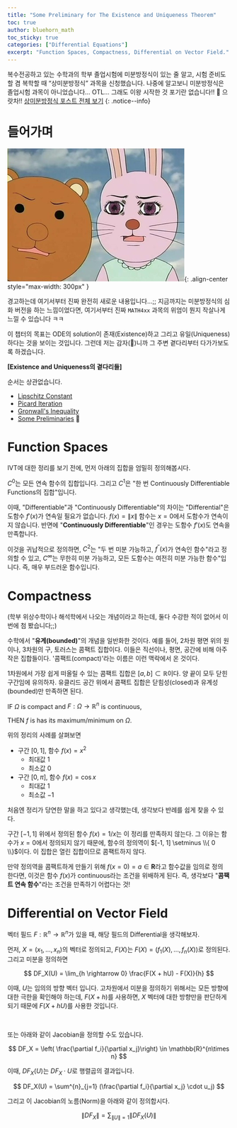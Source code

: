```yaml
---
title: "Some Preliminary for The Existence and Uniqueness Theorem"
toc: true
author: bluehorn_math
toc_sticky: true
categories: ["Differential Equations"]
excerpt: "Function Spaces, Compactness, Differential on Vector Field."
---
```


복수전공하고 있는 수학과의 학부 졸업시험에 미분방정식이 있는 줄 알고, 시험 준비도 할 겸 복학할 때 “상미분방정식” 과목을 신청했습니다. 나중에 알고보니 미분방정식은 졸업시험 과목이 아니었습니다… OTL… 그래도 이왕 시작한 것 포기란 없습니다!! 💪 으랏차!!
[상미분방정식 포스트 전체 보기](/categories/ordinary-differential-equations)
{: .notice--info}

# 들어가며

![](/images/meme/panic.png){: .align-center style="max-width: 300px" }

경고하는데 여기서부터 진짜 완전히 새로운 내용입니다...;; 지금까지는 미분방정식의 심화 버전을 하는 느낌이었다면, 여기서부터 진짜 `MATH4xx` 과목의 위엄이 뭔지 작살나게 느낄 수 있습니다 ㅋㅋ

이 챕터의 목표는 ODE의 solution이 존재(Existence)하고 그리고 유일(Uniqueness)하다는 것을 보이는 것입니다. 그런데 저는 감자(🥔)니까 그 주변 곁다리부터 다가가보도록 하겠습니다.

<div class="proof" markdown="1">

**[Existence and Uniqueness의 곁다리들]**

순서는 상관없습니다.

- [Lipschitz Constant](/2024/11/14/Lipschitz-constant/)
- [Picard Iteration](/2024/11/14/Picard-iteration/)
- [Gronwall's Inequality](/2024/11/14/Gronwall-inequality/)
- [Some Preliminaries](/2024/11/16/some-preliminary-the-existence-and-uniqueness-theorem/) 👋

</div>

# Function Spaces

IVT에 대한 정리를 보기 전에, 먼저 아래의 집합을 엄밀히 정의해봅시다.

$C^0$는 모든 연속 함수의 집합입니다. 그리고 $C^1$은 "한 번 Continuously Differentiable Functions의 집합"입니다.

이때, "Differentiable"과 "Continuously Differentiable"의 차이는 "Differential"은 도함수 $f'(x)$가 연속일 필요가 없습니다. $f(x) = \| x \|$ 함수는 $x = 0$에서 도함수가 연속이지 않습니다. 반면에 "**Continuously Differentiable**"인 경우는 도함수 $f'(x)$도 연속을 만족합니다.

이것을 귀납적으로 정의하면, $C^2$는 "두 번 미분 가능하고, $f^{\prime\prime}(x)$가 연속인 함수"라고 정의할 수 있고, $C^{\infty}$는 무한히 미분 가능하고, 모든 도함수는 여전히 미분 가능한 함수"입니다. 즉, 매우 부드러운 함수입니다.

# Compactness

(학부 위상수학이나 해석학에서 나오는 개념이라고 하는데, 둘다 수강한 적이 없어서 이번에 첨 봤습니다;;)

수학에서 "**유계(bounded)**"의 개념을 일반화한 것이다. 예를 들어, 2차원 평면 위의 원이나, 3차원의 구, 토러스는 콤팩트 집합이다. 이들은 직선이나, 평면, 공간에 비해 아주 작은 집합들이다. '콤팩트(compact)'라는 이름은 이런 맥락에서 온 것이다.

1차원에서 가장 쉽게 떠올릴 수 있는 콤팩트 집합은 $[a, b] \subset \mathbb{R}$이다. 양 끝이 모두 닫힌 구간임에 유의하자. 유클리드 공간 위에서 콤팩트 집합은 닫힘성(closed)과 유계성(bounded)만 만족하면 된다.

<div class="theorem" markdown="1">

IF $\Omega$ is compact and $F: \Omega \rightarrow \mathbb{R}^n$ is continuous,

THEN $f$ is has its maximum/minimum on $\Omega$.

</div>

위의 정리의 사례를 살펴보면

- 구간 $[0, 1]$, 함수 $f(x) = x^2$
  - 최대값 $1$
  - 최소값 $0$
- 구간 $[0, \pi]$, 함수 $f(x) = \cos x$
  - 최대값 $1$
  - 최소값 $-1$

처음엔 정리가 당연한 말을 하고 있다고 생각했는데, 생각보다 반례를 쉽게 찾을 수 있다.

구간 $[-1, 1]$ 위에서 정의된 함수 $f(x) = 1/x$는 이 정리를 만족하지 않는다. 그 이유는 함수가 $x = 0$에서 정의되지 않기 때문에, 함수의 정의역이 $[-1, 1] \setminus \\{ 0 \\}$이다. 이 집합은 열린 집합이므로 콤팩트하지 않다.

만약 정의역을 콤팩트하게 만들기 위해 $f(x=0) = a \in \mathbf{R}$라고 함수값을 임의로 정의 한다면, 이것은 함수 $f(x)$가 continuous라는 조건을 위배하게 된다. 즉, 생각보다 "**콤팩트 연속 함수**"라는 조건을 만족하기 어렵다는 것!


# Differential on Vector Field

벡터 필드 $F: \mathbb{R}^n \rightarrow \mathbb{R}^n$가 있을 때, 해당 필드의 Differential을 생각해보자.

먼저, $X = (x_1, ..., x_n)$의 벡터로 정의되고, $F(X)$는 $F(X) = (f_1(X), ..., f_n(X))$로 정의된다. 그리고 미분을 정의하면

$$
DF_X(U) = \lim_{h \rightarrow 0} \frac{F(X + hU) - F(X)}{h}
$$

이때, $U$는 임의의 방향 벡터 입니다. 고차원에서 미분을 정의하기 위해서는 모든 방향에 대한 극한을 확인해야 하는데, $F(X + h)$를 사용하면, $X$ 벡터에 대한 방향만을 판단하게 되기 때문에 $F(X + hU)$를 사용한 것입니다.

<br/>

또는 아래와 같이 Jacobian을 정의할 수도 있습니다.

$$
DF_X = \left( \frac{\partial f_i}{\partial x_j}\right) \in \mathbb{R}^{n\times n}
$$

이때, $DF_X(U)$는 $DF_X \cdot U$로 행렬곱의 결과입니다.

$$
DF_X(U) = \sum^{n}_{j=1} (\frac{\partial f_i}{\partial x_j} \cdot u_j)
$$

그리고 이 Jacobian의 노름(Norm)을 아래와 같이 정의합시다.

$$
\| DF_X \| = \sum_{\| U \| = 1} \| DF_X(U) \|
$$

